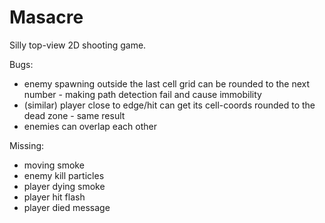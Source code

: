 # Masacre

Silly top-view 2D shooting game.

Bugs:

- enemy spawning outside the last cell grid can be rounded to the next number - making path detection fail and cause immobility
- (similar) player close to edge/hit can get its cell-coords rounded to the dead zone - same result
- enemies can overlap each other

Missing:

- moving smoke
- enemy kill particles
- player dying smoke
- player hit flash
- player died message
